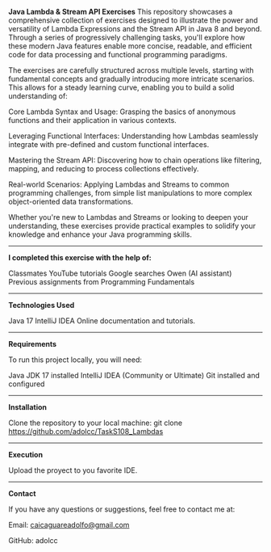 **Java Lambda & Stream API Exercises**
This repository showcases a comprehensive collection of exercises designed to illustrate the power and versatility of Lambda Expressions and the Stream API in Java 8 and beyond. Through a series of progressively challenging tasks, you'll explore how these modern Java features enable more concise, readable, and efficient code for data processing and functional programming paradigms.

The exercises are carefully structured across multiple levels, starting with fundamental concepts and gradually introducing more intricate scenarios. This allows for a steady learning curve, enabling you to build a solid understanding of:

Core Lambda Syntax and Usage: Grasping the basics of anonymous functions and their application in various contexts.

Leveraging Functional Interfaces: Understanding how Lambdas seamlessly integrate with pre-defined and custom functional interfaces.

Mastering the Stream API: Discovering how to chain operations like filtering, mapping, and reducing to process collections effectively.

Real-world Scenarios: Applying Lambdas and Streams to common programming challenges, from simple list manipulations to more complex object-oriented data transformations.

Whether you're new to Lambdas and Streams or looking to deepen your understanding, these exercises provide practical examples to solidify your knowledge and enhance your Java programming skills.

---

**I completed this exercise with the help of:**

Classmates YouTube tutorials Google searches Owen (AI assistant) Previous assignments from Programming Fundamentals

---

**Technologies Used**

Java 17 IntelliJ IDEA Online documentation and tutorials.

---

**Requirements**

To run this project locally, you will need:

Java JDK 17 installed IntelliJ IDEA (Community or Ultimate) Git installed and configured

---

**Installation**

Clone the repository to your local machine: git clone https://github.com/adolcc/TaskS108_Lambdas

---

**Execution**

Upload the proyect to you favorite IDE.

---

**Contact**

If you have any questions or suggestions, feel free to contact me at:

Email: caicaguareadolfo@gmail.com

GitHub: adolcc

